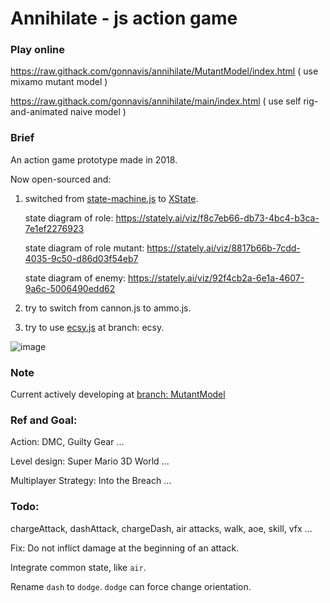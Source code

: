 # Annihilate - js action game

### Play online

https://raw.githack.com/gonnavis/annihilate/MutantModel/index.html ( use mixamo mutant model )

https://raw.githack.com/gonnavis/annihilate/main/index.html ( use self rig-and-animated naive model )

### Brief

An action game prototype made in 2018.

Now open-sourced and:

1. switched from <a href="https://github.com/jakesgordon/javascript-state-machine" target="_blank">state-machine.js</a> to <a href="https://github.com/statelyai/xstate" target="_blank">XState</a>.

    state diagram of role: https://stately.ai/viz/f8c7eb66-db73-4bc4-b3ca-7e1ef2276923
    
    state diagram of role mutant: https://stately.ai/viz/8817b66b-7cdd-4035-9c50-d86d03f54eb7

    state diagram of enemy: https://stately.ai/viz/92f4cb2a-6e1a-4607-9a6c-5006490edd62
    
2. try to switch from cannon.js to ammo.js.
    
3. try to use <a href="https://github.com/ecsyjs/ecsy" target="_blank">ecsy.js</a> at branch: ecsy.

![image](https://user-images.githubusercontent.com/10785634/118347405-b6f14b80-b575-11eb-9269-38ef89051949.png)

### Note

Current actively developing at <a href="https://github.com/gonnavis/annihilate/tree/MutantModel">branch: MutantModel</a>

### Ref and Goal:
    
Action: DMC, Guilty Gear ...
    
Level design: Super Mario 3D World ...
    
Multiplayer Strategy: Into the Breach ...

### Todo: 

chargeAttack, dashAttack, chargeDash, air attacks, walk, aoe, skill, vfx ...

Fix: Do not inflict damage at the beginning of an attack.

Integrate common state, like `air`.

Rename `dash` to `dodge`. `dodge` can force change orientation.
